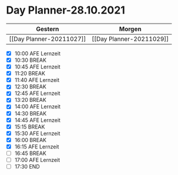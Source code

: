 
Day Planner-28.10.2021
======================
  
| Gestern | Morgen |  
| ------- | ------ |  
| [[Day Planner-20211027]] | [[Day Planner-20211029]] |  
- [x] 10:00 AFE Lernzeit
- [x] 10:30 BREAK
- [x] 10:45 AFE Lernzeit
- [x] 11:20 BREAK
- [x] 11:40 AFE Lernzeit
- [x] 12:30 BREAK
- [x] 12:45 AFE Lernzeit
- [x] 13:20 BREAK
- [x] 14:00 AFE Lernzeit
- [x] 14:30 BREAK
- [x] 14:45 AFE Lernzeit
- [x] 15:15 BREAK
- [x] 15:30 AFE Lernzeit
- [x] 16:00 BREAK
- [x] 16:15 AFE Lernzeit
- [ ] 16:45 BREAK
- [ ] 17:00 AFE Lernzeit
- [ ] 17:30 END
